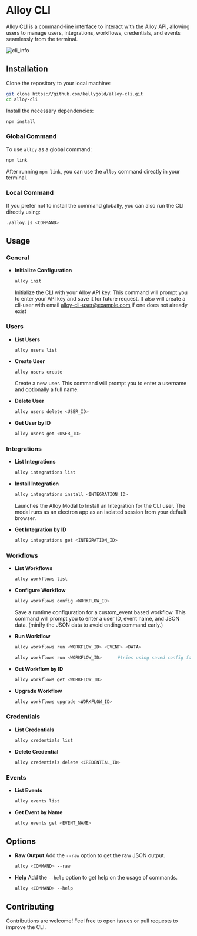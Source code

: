 # Alloy CLI

Alloy CLI is a command-line interface to interact with the Alloy API, allowing users to manage users, integrations, workflows, credentials, and events seamlessly from the terminal.

![cli_info](https://github.com/kellygold/alloy-cli/assets/28990947/ecbea829-4af5-435e-b8f4-c0a7ff59c452)

## Installation

Clone the repository to your local machine:

```bash
git clone https://github.com/kellygold/alloy-cli.git
cd alloy-cli
```

Install the necessary dependencies:

```bash
npm install
```

### Global Command

To use `alloy` as a global command:

```bash
npm link
```

After running `npm link`, you can use the `alloy` command directly in your terminal.

### Local Command

If you prefer not to install the command globally, you can also run the CLI directly using:

```bash
./alloy.js <COMMAND>
```

## Usage

### General

- **Initialize Configuration**
  ```bash
  alloy init
  ```
  Initialize the CLI with your Alloy API key. This command will prompt you to enter your API key and save it for future request. It also will create a cli-user with email alloy-cli-user@example.com if one does not already exist

### Users

- **List Users**
  ```bash
  alloy users list
  ```

- **Create User**
  ```bash
  alloy users create
  ```
  Create a new user. This command will prompt you to enter a username and optionally a full name.

- **Delete User**
  ```bash
  alloy users delete <USER_ID>
  ```

- **Get User by ID**
  ```bash
  alloy users get <USER_ID>
  ```

### Integrations

- **List Integrations**
  ```bash
  alloy integrations list
  ```

- **Install Integration**
  ```bash
  alloy integrations install <INTEGRATION_ID>
  ```
  Launches the Alloy Modal to Install an Integration for the CLI user. The modal runs as an electron app as an isolated session from your default browser.

- **Get Integration by ID**
  ```bash
  alloy integrations get <INTEGRATION_ID>
  ```

### Workflows

- **List Workflows**
  ```bash
  alloy workflows list
  ```

- **Configure Workflow**
  ```bash
  alloy workflows config <WORKFLOW_ID>
  ```
  Save a runtime configuration for a custom_event based workflow. This command will prompt you to enter a user ID, event name, and JSON data. (minify the JSON data to avoid ending command early.)

- **Run Workflow**
  ```bash
  alloy workflows run <WORKFLOW_ID> <EVENT> <DATA>
  ```
  ```bash
  alloy workflows run <WORKFLOW_ID>      #tries using saved config for workflowID from `workflows config`
  ```

- **Get Workflow by ID**
  ```bash
  alloy workflows get <WORKFLOW_ID>
  ```

- **Upgrade Workflow**
  ```bash
  alloy workflows upgrade <WORKFLOW_ID>
  ```

### Credentials

- **List Credentials**
  ```bash
  alloy credentials list
  ```

- **Delete Credential**
  ```bash
  alloy credentials delete <CREDENTIAL_ID>
  ```

### Events

- **List Events**
  ```bash
  alloy events list
  ```

- **Get Event by Name**
  ```bash
  alloy events get <EVENT_NAME>
  ```

## Options

- **Raw Output**
  Add the `--raw` option to get the raw JSON output.
  ```bash
  alloy <COMMAND> --raw
  ```

- **Help**
  Add the `--help` option to get help on the usage of commands.
  ```bash
  alloy <COMMAND> --help
  ```

## Contributing

Contributions are welcome! Feel free to open issues or pull requests to improve the CLI.
